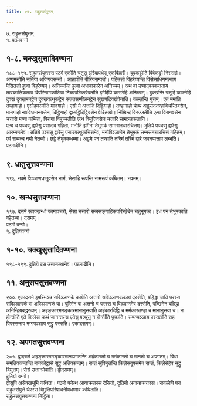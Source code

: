 ```yaml
---
title: ०७. राहुलसंयुत्तम्

---
```

७. राहुलसंयुत्तम्  
१. पठमवग्गो  


## १-८. चक्खुसुत्तादिवण्णना

१८८-१९५. राहुलसंयुत्तस्स पठमे एकोति चतूसु इरियापथेसु एकविहारी। वूपकट्ठोति विवेकट्ठो निस्सद्दो। अप्पमत्तोति सतिया अविप्पवसन्तो। आतापीति वीरियसम्पन्नो। पहितत्तो विहरेय्यन्ति विसेसाधिगमत्थाय पेसितत्तो हुत्वा विहरेय्यम्। अनिच्चन्ति हुत्वा अभावाकारेन अनिच्चम्। अथ वा उप्पादवयवन्तताय तावकालिकताय विपरिणामकोटिया निच्चपटिक्खेपतोति इमेहिपि कारणेहि अनिच्चम्। दुक्खन्ति चतूहि कारणेहि दुक्खं दुक्खमनट्ठेन दुक्खवत्थुकट्ठेन सततसम्पीळनट्ठेन सुखपटिक्खेपेनाति। कल्लन्ति युत्तम्। एतं ममाति तण्हागाहो। एसोहमस्मीति मानगाहो। एसो मे अत्ताति दिट्ठिगाहो। तण्हागाहो चेत्थ अट्ठसततण्हाविचरितवसेन, मानगाहो नवविधमानवसेन, दिट्ठिगाहो द्वासट्ठिदिट्ठिवसेन वेदितब्बो। निब्बिन्दं विरज्जतीति एत्थ विरागवसेन चत्तारो मग्गा कथिता, विरागा विमुच्चतीति एत्थ विमुत्तिवसेन चत्तारि सामञ्ञफलानि।  
एत्थ च पञ्चसु द्वारेसु पसादाव गहिता, मनोति इमिना तेभूमकं सम्मसनचारचित्तम्। दुतिये पञ्चसु द्वारेसु आरम्मणमेव। ततिये पञ्चसु द्वारेसु पसादवत्थुकचित्तमेव, मनोविञ्ञाणेन तेभूमकं सम्मसनचारचित्तं गहितम्। एवं सब्बत्थ नयो नेतब्बो। छट्ठे तेभूमकधम्मा। अट्ठमे पन तण्हाति तस्मिं तस्मिं द्वारे जवनप्पत्ताव लब्भति। पठमादीनि।  


## ९. धातुसुत्तवण्णना

१९६. नवमे विञ्ञाणधातुवसेन नामं, सेसाहि रूपन्ति नामरूपं कथितम्। नवमम्।  


## १०. खन्धसुत्तवण्णना

१९७. दसमे रूपक्खन्धो कामावचरो, सेसा चत्तारो सब्बसङ्गाहिकपरिच्छेदेन चतुभूमका। इध पन तेभूमकाति गहेतब्बा। दसमम्।  
पठमो वग्गो।  
२. दुतियवग्गो  


## १-१०. चक्खुसुत्तादिवण्णना

१९८-१९९. दुतिये दस उत्तानत्थानेव। पठमादीनि।  


## ११. अनुसयसुत्तवण्णना

२००. एकादसमे इमस्मिञ्च सविञ्ञाणके कायेति अत्तनो सविञ्ञाणककायं दस्सेति, बहिद्धा चाति परस्स सविञ्ञाणकं वा अविञ्ञाणकं वा। पुरिमेन वा अत्तनो च परस्स च विञ्ञाणमेव दस्सेति, पच्छिमेन बहिद्धा अनिन्द्रियबद्धरूपम्। अहङ्कारममङ्कारमानानुसयाति अहंकारदिट्ठि च ममंकारतण्हा च मानानुसया च। न होन्तीति एते किलेसा कथं जानन्तस्स एतेसु वत्थूसु न होन्तीति पुच्छति। सम्मप्पञ्ञाय पस्सतीति सह विपस्सनाय मग्गपञ्ञाय सुट्ठु पस्सति। एकादसमम्।  


## १२. अपगतसुत्तवण्णना

२०१. द्वादसमे अहङ्कारममङ्कारमानापगतन्ति अहंकारतो च ममंकारतो च मानतो च अपगतम्। विधा समतिक्कन्तन्ति मानकोट्ठासे सुट्ठु अतिक्कन्तम्। सन्तं सुविमुत्तन्ति किलेसवूपसमेन सन्तं, किलेसेहेव सुट्ठु विमुत्तम्। सेसं उत्तानमेवाति। द्वादसमम्।  
दुतियो वग्गो।  
द्वीसुपि असेक्खभूमि कथिता। पठमो पनेत्थ आयाचन्तस्स देसितो, दुतियो अनायाचन्तस्स। सकलेपि पन राहुलसंयुत्ते थेरस्स विमुत्तिपरिपाचनीयधम्माव कथिताति।  
राहुलसंयुत्तवण्णना निट्ठिता।  